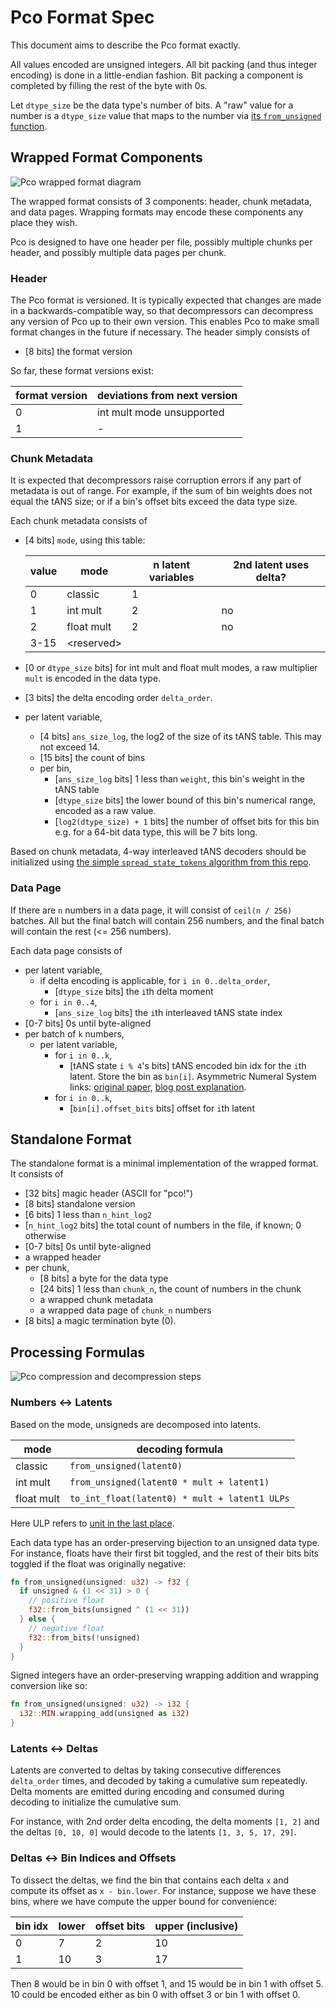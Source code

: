 # Pco Format Spec

This document aims to describe the Pco format exactly.

All values encoded are unsigned integers.
All bit packing (and thus integer encoding) is done in a little-endian fashion.
Bit packing a component is completed by filling the rest of the byte with 0s.

Let `dtype_size` be the data type's number of bits.
A "raw" value for a number is a `dtype_size` value that maps to the number
via [its `from_unsigned` function](#numbers---latents).

## Wrapped Format Components

<img alt="Pco wrapped format diagram" title="Pco wrapped format" src="../images/wrapped_format.svg" />

The wrapped format consists of 3 components: header, chunk metadata, and data
pages.
Wrapping formats may encode these components any place they wish.

Pco is designed to have one header per file, possibly multiple chunks per
header, and possibly multiple data pages per chunk.

### Header

The Pco format is versioned.
It is typically expected that changes are made in a backwards-compatible way,
so that decompressors can decompress any version of Pco up to their own
version.
This enables Pco to make small format changes in the future if necessary.
The header simply consists of

* [8 bits] the format version

So far, these format versions exist:

| format version | deviations from next version |
|----------------|------------------------------|
| 0              | int mult mode unsupported    |
| 1              | -                            |

### Chunk Metadata

It is expected that decompressors raise corruption errors if any part of
metadata is out of range.
For example, if the sum of bin weights does not equal the tANS size; or if a
bin's offset bits exceed the data type size.

Each chunk metadata consists of

* [4 bits] `mode`, using this table:

  | value | mode         | n latent variables | 2nd latent uses delta? |
  |-------|--------------|--------------------|------------------------|
  | 0     | classic      | 1                  |                        |
  | 1     | int mult     | 2                  | no                     |
  | 2     | float mult   | 2                  | no                     |
  | 3-15  | \<reserved\> |                    |                        |
* [0 or `dtype_size` bits] for int mult and float mult modes, a raw
  multiplier `mult` is encoded in the data type.
* [3 bits] the delta encoding order `delta_order`.
* per latent variable,
  * [4 bits] `ans_size_log`, the log2 of the size of its tANS table.
    This may not exceed 14.
  * [15 bits] the count of bins
  * per bin,
    * [`ans_size_log` bits] 1 less than `weight`, this bin's weight in the tANS table
    * [`dtype_size` bits] the lower bound of this bin's numerical range,
      encoded as a raw value.
    * [`log2(dtype_size) + 1` bits] the number of offset bits for this bin
      e.g. for a 64-bit data type, this will be 7 bits long.

Based on chunk metadata, 4-way interleaved tANS decoders should be initialized
using
[the simple `spread_state_tokens` algorithm from this repo](../pco/src/ans/spec.rs).

### Data Page

If there are `n` numbers in a data page, it will consist of `ceil(n / 256)`
batches. All but the final batch will contain 256 numbers, and the final
batch will contain the rest (<= 256 numbers).

Each data page consists of

* per latent variable,
  * if delta encoding is applicable, for `i in 0..delta_order`,
    * [`dtype_size` bits] the `i`th delta moment
  * for `i in 0..4`,
    * [`ans_size_log` bits] the `i`th interleaved tANS state index
* [0-7 bits] 0s until byte-aligned
* per batch of `k` numbers,
  * per latent variable,
    * for `i in 0..k`,
      * [tANS state `i % 4`'s bits] tANS encoded bin idx for the `i`th
        latent. Store the bin as `bin[i]`. Asymmetric Numeral System links:
        [original paper](https://arxiv.org/abs/0902.0271),
        [blog post explanation](https://graphallthethings.com/posts/streaming-ans-explained).
    * for `i in 0..k`,
      * [`bin[i].offset_bits` bits] offset for `i`th latent

## Standalone Format

The standalone format is a minimal implementation of the wrapped format.
It consists of

* [32 bits] magic header (ASCII for "pco!")
* [8 bits] standalone version
* [6 bits] 1 less than `n_hint_log2`
* [`n_hint_log2` bits] the total count of numbers in the file, if known;
  0 otherwise
* [0-7 bits] 0s until byte-aligned
* a wrapped header
* per chunk,
  * [8 bits] a byte for the data type
  * [24 bits] 1 less than `chunk_n`, the count of numbers in the chunk
  * a wrapped chunk metadata
  * a wrapped data page of `chunk_n` numbers
* [8 bits] a magic termination byte (0).

## Processing Formulas

<img alt="Pco compression and decompression steps" title="compression and decompression steps" src="../images/processing.svg" />

### Numbers <-> Latents

Based on the mode, unsigneds are decomposed into latents.

| mode       | decoding formula                              |
|------------|-----------------------------------------------|
| classic    | `from_unsigned(latent0)`                      |
| int mult   | `from_unsigned(latent0 * mult + latent1)`     |
| float mult | `to_int_float(latent0) * mult + latent1 ULPs` |

Here ULP refers to [unit in the last place](https://en.wikipedia.org/wiki/Unit_in_the_last_place).

Each data type has an order-preserving bijection to an unsigned data type.
For instance, floats have their first bit toggled, and the rest of their bits
bits toggled if the float was originally negative:

```rust
fn from_unsigned(unsigned: u32) -> f32 {
  if unsigned & (1 << 31) > 0 {
    // positive float
    f32::from_bits(unsigned ^ (1 << 31))
  } else {
    // negative float
    f32::from_bits(!unsigned)
  }
}
```

Signed integers have an order-preserving wrapping addition and wrapping
conversion like so:

```rust
fn from_unsigned(unsigned: u32) -> i32 {
  i32::MIN.wrapping_add(unsigned as i32)
}
```

### Latents <-> Deltas

Latents are converted to deltas by taking consecutive differences
`delta_order` times, and decoded by taking a cumulative sum repeatedly.
Delta moments are emitted during encoding and consumed during decoding to
initialize the cumulative sum.

For instance, with 2nd order delta encoding, the delta moments `[1, 2]`
and the deltas `[0, 10, 0]` would decode to the latents `[1, 3, 5, 17, 29]`.

### Deltas <-> Bin Indices and Offsets

To dissect the deltas, we find the bin that contains each delta `x` and compute
its offset as `x - bin.lower`.
For instance, suppose we have these bins, where we have compute the upper bound
for convenience:

| bin idx | lower | offset bits | upper (inclusive) |
|---------|-------|-------------|-------------------|
| 0       | 7     | 2           | 10                |
| 1       | 10    | 3           | 17                |

Then 8 would be in bin 0 with offset 1, and 15 would be in bin 1 with offset 5.
10 could be encoded either as bin 0 with offset 3 or bin 1 with offset 0.
